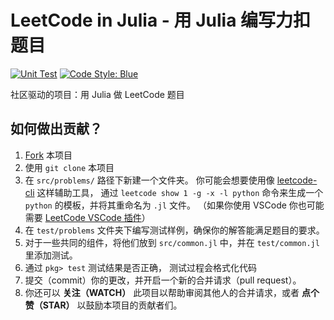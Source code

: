# LeetCode in Julia - 用 Julia 编写力扣题目

[![Unit Test][action-img]][action-url]
[![Code Style: Blue][blue-img]][blue-url]

社区驱动的项目：用 Julia 做 LeetCode 题目

## 如何做出贡献？

1. [Fork](https://guides.github.com/activities/forking/) 本项目
2. 使用 `git clone` 本项目
3. 在 `src/problems/` 路径下新建一个文件夹。
    你可能会想要使用像 [leetcode-cli](https://github.com/skygragon/leetcode-cli) 这样辅助工具，
    通过 `leetcode show 1 -g -x -l python` 命令来生成一个 `python` 的模板，并将其重命名为 `.jl` 文件。
    （如果你使用 VSCode 你也可能需要 [LeetCode VSCode 插件](https://marketplace.visualstudio.com/items?itemName=LeetCode.vscode-leetcode)）
4. 在 `test/problems` 文件夹下编写测试样例，确保你的解答能满足题目的要求。
5. 对于一些共同的组件，将他们放到 `src/common.jl` 中，并在 `test/common.jl` 里添加测试。
6. 通过 `pkg> test` 测试结果是否正确， 测试过程会格式化代码
7. 提交（commit）你的更改，并开启一个新的合并请求（pull request）。
8. 你还可以 **关注（WATCH）** 此项目以帮助审阅其他人的合并请求，或者 **点个赞（STAR）** 以鼓励本项目的贡献者们。

[action-img]: https://github.com/JuliaCN/LeetCode.jl/workflows/Unit%20test/badge.svg
[action-url]: https://github.com/JuliaCN/LeetCode.jl/actions
[blue-img]: https://img.shields.io/badge/code%20style-blue-4495d1.svg
[blue-url]: https://github.com/invenia/BlueStyle
